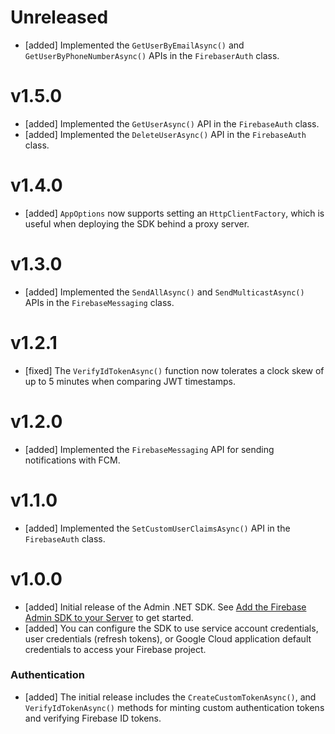 # Unreleased

- [added] Implemented the `GetUserByEmailAsync()` and `GetUserByPhoneNumberAsync()`
  APIs in the `FirebaserAuth` class.

# v1.5.0

- [added] Implemented the `GetUserAsync()` API in the `FirebaseAuth` class.
- [added] Implemented the `DeleteUserAsync()` API in the `FirebaseAuth` class.

# v1.4.0

- [added] `AppOptions` now supports setting an `HttpClientFactory`, which
  is useful when deploying the SDK behind a proxy server.

# v1.3.0

- [added] Implemented the `SendAllAsync()` and `SendMulticastAsync()` APIs in
  the `FirebaseMessaging` class.

# v1.2.1

- [fixed] The `VerifyIdTokenAsync()` function now tolerates a clock skew of up
  to 5 minutes when comparing JWT timestamps.

# v1.2.0

- [added] Implemented the `FirebaseMessaging` API for sending notifications
  with FCM.

# v1.1.0

- [added] Implemented the `SetCustomUserClaimsAsync()` API in the
  `FirebaseAuth` class.

# v1.0.0

- [added] Initial release of the Admin .NET SDK. See
  [Add the Firebase Admin SDK to your Server](/docs/admin/setup/) to get
  started.
- [added] You can configure the SDK to use service account credentials, user
  credentials (refresh tokens), or Google Cloud application default credentials
  to access your Firebase project.

### Authentication

- [added] The initial release includes the `CreateCustomTokenAsync()`,
  and `VerifyIdTokenAsync()` methods for minting custom
  authentication tokens and verifying Firebase ID tokens.

